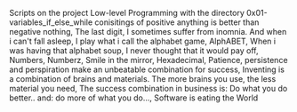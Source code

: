 Scripts on the project Low-level Programming with the directory 0x01-variables_if_else_while conisitings of positive anything is better than negative nothing, The last digit, I sometimes suffer from inomnia. And when i can't fall asleep, I play what i call the alphabet game, AlphABET, When i was having that alphabet soup, I never thought that it would pay off, Numbers, Numberz, Smile in the mirror, Hexadecimal, Patience, persistence and perspiration make an unbeatable combination for success, Inventing is a combination of brains and materials. The more brains you use, the less material you need, The success combination in business is: Do what you do better.. and: do more of what you do..., Software is eating the World
